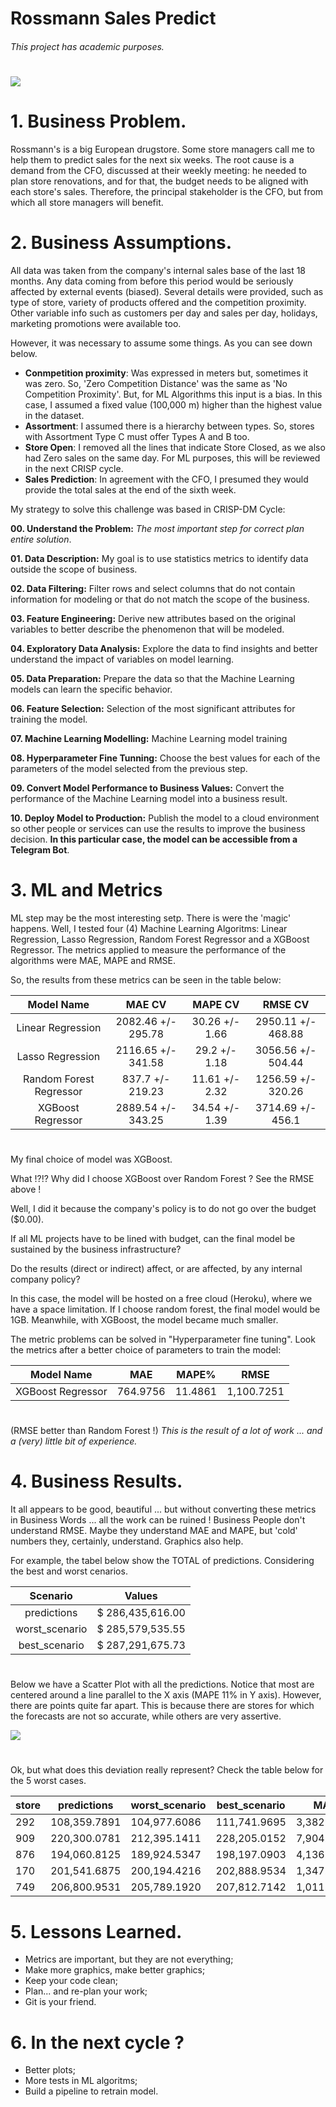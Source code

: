 # Rossmann Sales Predict
###### This project has academic purposes.
# 


![](graph-gc6fdabf68_1280.jpg)

# 1. Business Problem.

Rossmann's is a big European drugstore. Some store managers call me to help them to predict sales for the next six weeks.
The root cause is a demand from the CFO, discussed at their weekly meeting: he needed to plan store renovations, and for that, the budget needs to be aligned with each store's sales.
Therefore, the principal stakeholder is the CFO, but from which all store managers will benefit.


# 2. Business Assumptions.

All data was taken from the company's internal sales base of the last 18 months. Any data coming from before this period would be seriously affected by external events (biased).
Several details were provided, such as type of store, variety of products offered and the competition proximity. Other variable info such as customers per day and sales per day, holidays, marketing promotions were available too.

However, it was necessary to assume some things. As you can see down below.

- **Conmpetition proximity**: Was expressed in meters but, sometimes it was zero. So, 'Zero Competition Distance' was the same as 'No Competition Proximity'. But, for ML Algorithms this input is a bias. In this case, I assumed a fixed value (100,000 m) higher than the highest value in the dataset.
- **Assortment**: I assumed there is a hierarchy between types. So, stores with Assortment Type C must offer Types A and B too.
- **Store Open**: I removed all the lines that indicate Store Closed, as we also had Zero sales on the same day. For ML purposes, this will be reviewed in the next CRISP cycle.
- **Sales Prediction**: In agreement with the CFO, I presumed they would provide the total sales at the end of the sixth week.



My strategy to solve this challenge was based in CRISP-DM Cycle:

**00. Understand the Problem:** _The most important step for correct plan entire solution_.

**01. Data Description:** My goal is to use statistics metrics to identify data outside the scope of business.

**02. Data Filtering:** Filter rows and select columns that do not contain information for modeling or that do not match the scope of the business.

**03. Feature Engineering:** Derive new attributes based on the original variables to better describe the phenomenon that will be modeled.

**04. Exploratory Data Analysis:** Explore the data to find insights and better understand the impact of variables on model learning.

**05. Data Preparation:** Prepare the data so that the Machine Learning models can learn the specific behavior.

**06. Feature Selection:** Selection of the most significant attributes for training the model.

**07. Machine Learning Modelling:** Machine Learning model training

**08. Hyperparameter Fine Tunning:** Choose the best values for each of the parameters of the model selected from the previous step.

**09. Convert Model Performance to Business Values:** Convert the performance of the Machine Learning model into a business result.

**10. Deploy Model to Production:** Publish the model to a cloud environment so other people or services can use the results to improve the business decision. __In this particular case, the model can be accessible from a Telegram Bot__.

# 3. ML and Metrics

ML step may be the most interesting setp. There is were the 'magic' happens. Well, I tested four (4) Machine Learning Algoritms: Linear Regression, Lasso Regression, Random Forest Regressor and a XGBoost Regressor. The metrics applied to measure the performance of the algorithms were MAE, MAPE and RMSE.

So, the results from these metrics can be seen in the table below:


|       Model Name          |        MAE CV       |     MAPE CV    |      RMSE CV       |
|:-------------------------:|:-------------------:|:--------------:|:------------------:|
| Linear Regression         |  2082.46 +/- 295.78 | 30.26 +/- 1.66 | 2950.11 +/- 468.88 |
| Lasso Regression          |  2116.65 +/- 341.58 | 29.2  +/- 1.18 | 3056.56 +/- 504.44 |
| Random Forest Regressor   |  837.7   +/- 219.23 | 11.61 +/- 2.32 | 1256.59 +/- 320.26 |
| XGBoost Regressor         |  2889.54 +/- 343.25 | 34.54 +/- 1.39 | 3714.69 +/- 456.1  |
# 


My final choice of model was XGBoost.

What !?!? Why did I choose XGBoost over Random Forest ? See the RMSE above !

Well, I did it because the company's policy is to do not go over the budget ($0.00).

If all ML projects have to be lined with budget, can the final model be sustained by the business infrastructure?

Do the results (direct or indirect) affect, or are affected, by any internal company policy?

In this case, the model will be hosted on a free cloud (Heroku), where we have a space limitation. If I choose random forest, the final model would be 1GB. Meanwhile, with XGBoost, the model became much smaller.

The metric problems can be solved in "Hyperparameter fine tuning". 
Look the metrics after a better choice of parameters to train the model:


|    Model Name        |     MAE      |    MAPE%    |     RMSE       |
|:--------------------:|:------------:|:-----------:|:--------------:|
|  XGBoost Regressor   |   764.9756   |   11.4861   |   1,100.7251   |
# 
(RMSE better than Random Forest !)
_This is the result of a lot of work ... and a (very) little bit of experience._


# 4. Business Results.

It all appears to be good, beautiful ... but without converting these metrics in Business Words ... all the work can be ruined !
Business People don't understand RMSE. Maybe they understand MAE and MAPE, but 'cold' numbers they, certainly, understand. Graphics also help. 

For example, the tabel below show the TOTAL of predictions. Considering the best and worst cenarios.

|   Scenario     |      Values      |
|:--------------:|:----------------:|
| predictions    | $ 286,435,616.00 |
| worst_scenario | $ 285,579,535.55 |
| best_scenario  | $ 287,291,675.73 |

# 
Below we have a Scatter Plot with all the predictions. Notice that most are centered around a line parallel to the X axis (MAPE 11% in Y axis). However, there are points quite far apart. This is because there are stores for which the forecasts are not so accurate, while others are very assertive.

![](scatter_plot.png)
# 
Ok, but what does this deviation really represent? Check the table below for the 5 worst cases.


|store|predictions|worst_scenario|best_scenario|MAE|MAPE|
|-----|-----------|--------------|-------------|---|----|
|292|108,359.7891|104,977.6086|111,741.9695|3,382.1804|60.2768|
|909|220,300.0781|212,395.1411|228,205.0152|7,904.9371|51.8675|
|876|194,060.8125|189,924.5347|198,197.0903|4,136.2778|33.7730|
|170|201,541.6875|200,194.4216|202,888.9534|1,347.2659|33.2923|
|749|206,800.9531|205,789.1920|207,812.7142|1,011.7611|28.3049|

# 
# 5. Lessons Learned.

- Metrics are important, but they are not everything;
- Make more graphics, make better graphics;
- Keep your code clean;
- Plan... and re-plan your work;
- Git is your friend.

# 6. In the next cycle ?

- Better plots;
- More tests in ML algoritms;
- Build a pipeline to retrain model.







